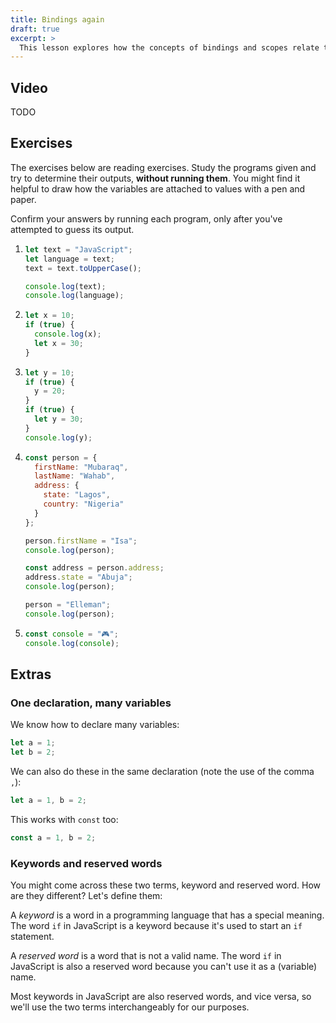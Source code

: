 ```yaml
---
title: Bindings again
draft: true
excerpt: >
  This lesson explores how the concepts of bindings and scopes relate to variables in JavaScript.
---
```


## Video

TODO

## Exercises

The exercises below are reading exercises. Study the programs given and try to determine their outputs, **without running them**. You might find it helpful to draw how the variables are attached to values with a pen and paper.

Confirm your answers by running each program, only after you've attempted to guess its output.

1. ```js
   let text = "JavaScript";
   let language = text;
   text = text.toUpperCase();

   console.log(text);
   console.log(language);
   ```

1. ```js
   let x = 10;
   if (true) {
     console.log(x);
     let x = 30;
   }
   ```

1. ```js
   let y = 10;
   if (true) {
     y = 20;
   }
   if (true) {
     let y = 30;
   }
   console.log(y);
   ```

1. ```js
   const person = {
     firstName: "Mubaraq",
     lastName: "Wahab",
     address: {
       state: "Lagos",
       country: "Nigeria"
     }
   };

   person.firstName = "Isa";
   console.log(person);

   const address = person.address;
   address.state = "Abuja";
   console.log(person);

   person = "Elleman";
   console.log(person);
   ```

1. ```js
   const console = "🎮";
   console.log(console);
   ```

## Extras

### One declaration, many variables

We know how to declare many variables:

```js
let a = 1;
let b = 2;
```

We can also do these in the same declaration (note the use of the comma `,`):

```js
let a = 1, b = 2;
```

This works with `const` too:

```js
const a = 1, b = 2;
```

### Keywords and reserved words

You might come across these two terms, keyword and reserved word. How are they different? Let's define them:

A <dfn>keyword</dfn> is a word in a programming language that has a special meaning. The word `if` in JavaScript is a keyword because it's used to start an `if` statement.

A <dfn>reserved word</dfn> is a word that is not a valid name. The word `if` in JavaScript is also a reserved word because you can't use it as a (variable) name.

Most keywords in JavaScript are also reserved words, and vice versa, so we'll use the two terms interchangeably for our purposes.
